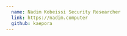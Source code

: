 ```yaml
---
  name: Nadim Kobeissi Security Researcher
  link: https://nadim.computer
  github: kaepora
---
```

